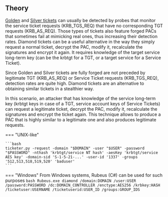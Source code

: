 ## Theory
[Golden](./Golden%20tickets.md) and [Silver tickets](./Silver%20tickets.md) can usually be detected by probes that monitor the service ticket requests (KRB_TGS_REQ) that have no corresponding TGT requests (KRB_AS_REQ). Those types of tickets also feature forged PACs that sometimes fail at mimicking real ones, thus increasing their detection rates. Diamond tickets can be a useful alternative in the way they simply request a normal ticket, decrypt the PAC, modify it, recalculate the signatures and encrypt it again. It requires knowledge of the target service long-term key (can be the krbtgt for a TGT, or a target service for a Service Ticket).

Since Golden and Silver tickets are fully forged are not preceded by legitimate TGT (KRB_AS_REQ) or Service Ticket requests (KRB_TGS_REQ), detection rates are quite high. Diamond tickets are an alternative to obtaining similar tickets in a stealthier way.

In this scenario, an attacker that has knowledge of the service long-term key (krbtgt keys in case of a TGT, service account keys of Service Tickets) can request a legitimate ticket, decrypt the PAC, modify it, recalculate the signatures and encrypt the ticket again. This technique allows to produce a PAC that is highly similar to a legitimate one and also produces legitimate requests.

=== "UNIX-like"

    ```bash
    ticketer.py -request -domain "$DOMAIN" -user "$USER" -password "$PASSWORD" -nthash 'krbtgt/service NT hash' -aesKey 'krbtgt/service AES key' -domain-sid 'S-1-5-21-...' -user-id '1337' -groups '512,513,518,519,520' 'baduser'
    ```
=== "Windows"
    From Windows systems, Rubeus (C#) can be used for such purposes
    ```bash
    Rubeus.exe diamond /domain:DOMAIN /user:USER /password:PASSWORD /dc:DOMAIN_CONTROLLER /enctype:AES256 /krbkey:HASH /ticketuser:USERNAME /ticketuserid:USER_ID /groups:GROUP_IDS
    ```